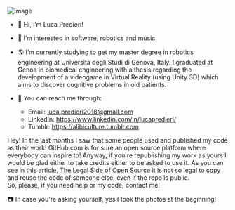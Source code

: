![image](https://github.com/LucaPreddi/LucaPreddi/blob/main/Senza%20titolo-2.png)

- :milky_way:  Hi, I’m Luca Predieri!
- :blue_heart:  I’m interested in software, robotics and music.
- :earth_americas:  I’m currently studying to get my master degree in robotics engineering at Università degli Studi di Genova, Italy. I graduated at Genoa in biomedical engineering with a thesis regarding the development of a videogame in Virtual Reality (using Unity 3D) which aims to discover cognitive problems in old patients.

- :satellite:  You can reach me through:
  - Email: luca.predieri2018@gmail.com
  - LinkedIn: https://www.linkedin.com/in/lucapredieri/
  - Tumblr: https://alibiculture.tumblr.com

Hey! In the last months I saw that some people used and published my code as their work! 
GitHub.com is for sure an open source platform where everybody can inspire to! Anyway, if you're republishing my work as yours I would be glad either to take credits either to be asked to use it. As you can see in this article, [The Legal Side of Open Source](https://opensource.guide/legal/) it is not so legal to copy and reuse the code of someone else, even if the repo is public. <br />
So, please, if you need help or my code, contact me!

📷  In case you're asking yourself, yes I took the photos at the beginning!


<!---
LucaPredieri/LucaPredieri is a ✨ special ✨ repository because its `README.md` (this file) appears on your GitHub profile.
You can click the Preview link to take a look at your changes.
--->
